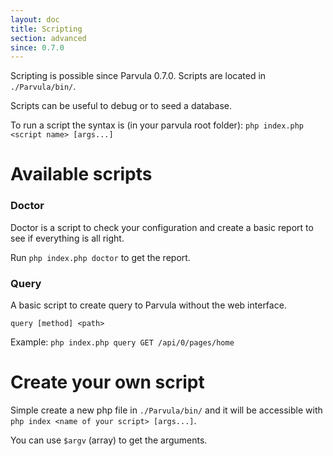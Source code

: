 ```yaml
---
layout: doc
title: Scripting
section: advanced
since: 0.7.0
---
```


Scripting is possible since Parvula 0.7.0. Scripts are located in `./Parvula/bin/`.

Scripts can be useful to debug or to seed a database.

To run a script the syntax is (in your parvula root folder): `php index.php <script name> [args...]`

# Available scripts

### Doctor
Doctor is a script to check your configuration and create a basic report to see if everything is all right.

Run `php index.php doctor` to get the report.

### Query
A basic script to create query to Parvula without the web interface.

`query [method] <path>`

Example: `php index.php query GET /api/0/pages/home`

# Create your own script

Simple create a new php file in `./Parvula/bin/` and it will be accessible with `php index <name of your script> [args...]`.

You can use `$argv` (array) to get the arguments.
